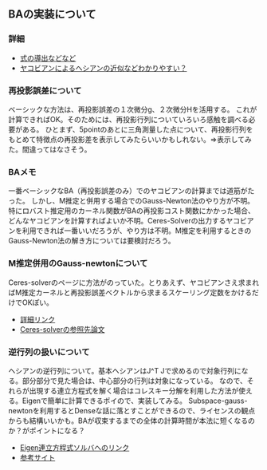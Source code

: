 ## BAの実装について

### 詳細
- [式の導出などなど](http://www.iim.cs.tut.ac.jp/~kanatani/papers/budjust.pdf)
- [ヤコビアンによるヘシアンの近似などわかりやすい？](https://ipsj.ixsq.nii.ac.jp/ej/index.php?active_action=repository_view_main_item_detail&page_id=13&block_id=8&item_id=62864&item_no=1)

### 再投影誤差について
ベーシックな方法は、再投影誤差の１次微分g、２次微分Hを活用する。
これが計算できればOK。そのためには、再投影行列についていろいろ感触を調べる必要がある。
ひとまず、5pointのあとに三角測量した点について、再投影行列をもとめて特徴点の再投影差を表示してみたらいいかもしれない。=>表示してみた。間違ってはなさそう。

### BAメモ
一番ベーシックなBA（再投影誤差のみ）でのヤコビアンの計算までは道筋がたった。
しかし、M推定と併用する場合でのGauss-Newton法のやり方が不明。特にロバスト推定用のカーネル関数がBAの再投影コスト関数にかかった場合、どんなヤコビアンを計算すればよいか不明。Ceres-Solverの出力するヤコビアンを利用できれば一番いいだろうが、やり方は不明。M推定を利用するときのGauss-Newton法の解き方については要検討だろう。

### M推定併用のGauss-newtonについて
Ceres-solverのページに方法がのっていた。とりあえず、ヤコビアンさえ求まればM推定カーネルと再投影誤差ベクトルから求まるスケーリング定数をかけるだけでOKぽい。
- [詳細リンク](http://ceres-solver.org/nnls_modeling.html#theory)
- [Ceres-solverの参照先論文](https://hal.inria.fr/inria-00548290/document)

### 逆行列の扱いについて
ヘシアンの逆行列について。基本ヘシアンはJ^T Jで求めるので対象行列になる。部分部分で見た場合は、中心部分の行列は対象になっている。
なので、それらが出現する連立方程式を解く場合はコレスキー分解を利用した方法が使える。Eigenで簡単に計算できるポイので、実装してみる。
Subspace-gauss-newtonを利用するとDenseな話に落とすことができるので、ライセンスの観点からも結構いいかも。BAが収束するまでの全体の計算時間が本法に短くなるのか？がポイントになる？
- [Eigen連立方程式ソルバへのリンク](http://eigen.tuxfamily.org/dox/group__TutorialLinearAlgebra.html)
- [参考サイト](https://ssuzumura.github.io/dev_tips/LeastSquares/solve_LS.html)